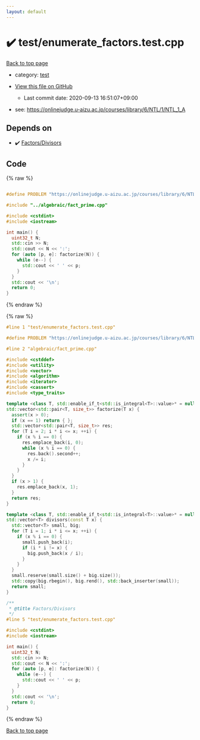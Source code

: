```yaml
---
layout: default
---
```


<!-- mathjax config similar to math.stackexchange -->
<script type="text/javascript" async
  src="https://cdnjs.cloudflare.com/ajax/libs/mathjax/2.7.5/MathJax.js?config=TeX-MML-AM_CHTML">
</script>
<script type="text/x-mathjax-config">
  MathJax.Hub.Config({
    TeX: { equationNumbers: { autoNumber: "AMS" }},
    tex2jax: {
      inlineMath: [ ['$','$'] ],
      processEscapes: true
    },
    "HTML-CSS": { matchFontHeight: false },
    displayAlign: "left",
    displayIndent: "2em"
  });
</script>

<script type="text/javascript" src="https://cdnjs.cloudflare.com/ajax/libs/jquery/3.4.1/jquery.min.js"></script>
<script src="https://cdn.jsdelivr.net/npm/jquery-balloon-js@1.1.2/jquery.balloon.min.js" integrity="sha256-ZEYs9VrgAeNuPvs15E39OsyOJaIkXEEt10fzxJ20+2I=" crossorigin="anonymous"></script>
<script type="text/javascript" src="../../assets/js/copy-button.js"></script>
<link rel="stylesheet" href="../../assets/css/copy-button.css" />


# :heavy_check_mark: test/enumerate_factors.test.cpp

<a href="../../index.html">Back to top page</a>

* category: <a href="../../index.html#098f6bcd4621d373cade4e832627b4f6">test</a>
* <a href="{{ site.github.repository_url }}/blob/master/test/enumerate_factors.test.cpp">View this file on GitHub</a>
    - Last commit date: 2020-09-13 16:51:07+09:00


* see: <a href="https://onlinejudge.u-aizu.ac.jp/courses/library/6/NTL/1/NTL_1_A">https://onlinejudge.u-aizu.ac.jp/courses/library/6/NTL/1/NTL_1_A</a>


## Depends on

* :heavy_check_mark: <a href="../../library/algebraic/fact_prime.cpp.html">Factors/Divisors</a>


## Code

<a id="unbundled"></a>
{% raw %}
```cpp

#define PROBLEM "https://onlinejudge.u-aizu.ac.jp/courses/library/6/NTL/1/NTL_1_A"

#include "../algebraic/fact_prime.cpp"

#include <cstdint>
#include <iostream>

int main() {
  uint32_t N;
  std::cin >> N;
  std::cout << N << ':';
  for (auto [p, e]: factorize(N)) {
    while (e--) {
      std::cout << ' ' << p;
    }
  }
  std::cout << '\n';
  return 0;
}

```
{% endraw %}

<a id="bundled"></a>
{% raw %}
```cpp
#line 1 "test/enumerate_factors.test.cpp"

#define PROBLEM "https://onlinejudge.u-aizu.ac.jp/courses/library/6/NTL/1/NTL_1_A"

#line 2 "algebraic/fact_prime.cpp"

#include <cstddef>
#include <utility>
#include <vector>
#include <algorithm>
#include <iterator>
#include <cassert>
#include <type_traits>

template <class T, std::enable_if_t<std::is_integral<T>::value>* = nullptr>
std::vector<std::pair<T, size_t>> factorize(T x) {
  assert(x > 0);
  if (x == 1) return { };
  std::vector<std::pair<T, size_t>> res;
  for (T i = 2; i * i <= x; ++i) {
    if (x % i == 0) {
      res.emplace_back(i, 0);
      while (x % i == 0) {
        res.back().second++;
        x /= i;
      }
    }
  }
  if (x > 1) {
    res.emplace_back(x, 1);
  }
  return res;
}

template <class T, std::enable_if_t<std::is_integral<T>::value>* = nullptr>
std::vector<T> divisors(const T x) {
  std::vector<T> small, big;
  for (T i = 1; i * i <= x; ++i) {
    if (x % i == 0) {
      small.push_back(i);
      if (i * i != x) {
        big.push_back(x / i);
      }
    }
  }
  small.reserve(small.size() + big.size());
  std::copy(big.rbegin(), big.rend(), std::back_inserter(small));
  return small;
}

/**
 * @title Factors/Divisors
 */
#line 5 "test/enumerate_factors.test.cpp"

#include <cstdint>
#include <iostream>

int main() {
  uint32_t N;
  std::cin >> N;
  std::cout << N << ':';
  for (auto [p, e]: factorize(N)) {
    while (e--) {
      std::cout << ' ' << p;
    }
  }
  std::cout << '\n';
  return 0;
}

```
{% endraw %}

<a href="../../index.html">Back to top page</a>


